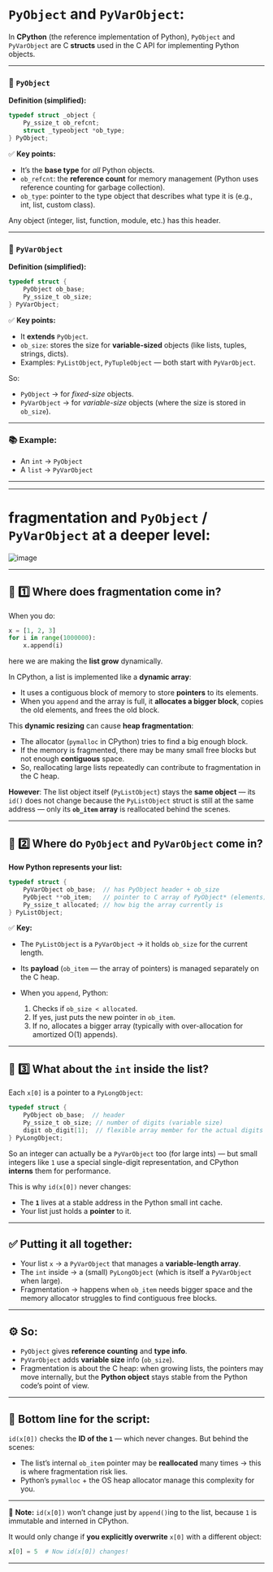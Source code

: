 # `PyObject` and `PyVarObject`:
In **CPython** (the reference implementation of Python), `PyObject` and `PyVarObject` are C **structs** used in the C API for implementing Python objects.

---

### 📌 `PyObject`

**Definition (simplified):**

```c
typedef struct _object {
    Py_ssize_t ob_refcnt;
    struct _typeobject *ob_type;
} PyObject;
```

✅ **Key points:**

* It’s the **base type** for *all* Python objects.
* `ob_refcnt`: the **reference count** for memory management (Python uses reference counting for garbage collection).
* `ob_type`: pointer to the type object that describes what type it is (e.g., int, list, custom class).

Any object (integer, list, function, module, etc.) has this header.

---

### 📌 `PyVarObject`

**Definition (simplified):**

```c
typedef struct {
    PyObject ob_base;
    Py_ssize_t ob_size;
} PyVarObject;
```

✅ **Key points:**

* It **extends** `PyObject`.
* `ob_size`: stores the size for **variable-sized** objects (like lists, tuples, strings, dicts).
* Examples: `PyListObject`, `PyTupleObject` — both start with `PyVarObject`.

So:

* `PyObject` → for *fixed-size* objects.
* `PyVarObject` → for *variable-size* objects (where the size is stored in `ob_size`).

---

### 📚 Example:

* An `int` → `PyObject`
* A `list` → `PyVarObject`

---

---

#  **fragmentation** and `PyObject` / `PyVarObject` at a deeper level:

![image](https://github.com/user-attachments/assets/5ea1302e-37f1-41e2-ac9b-ab53342c7f25)

---

## 📌 1️⃣ Where does **fragmentation** come in?

When you do:

```py
x = [1, 2, 3]
for i in range(1000000):
    x.append(i)
```

here we are making the **list grow** dynamically.

In CPython, a list is implemented like a **dynamic array**:

* It uses a contiguous block of memory to store **pointers** to its elements.
* When you `append` and the array is full, it **allocates a bigger block**, copies the old elements, and frees the old block.

This **dynamic resizing** can cause **heap fragmentation**:

* The allocator (`pymalloc` in CPython) tries to find a big enough block.
* If the memory is fragmented, there may be many small free blocks but not enough **contiguous** space.
* So, reallocating large lists repeatedly can contribute to fragmentation in the C heap.

**However**: The list object itself (`PyListObject`) stays the **same object** — its `id()` does not change because the `PyListObject` struct is still at the same address — only its **`ob_item` array** is reallocated behind the scenes.

---

## 📌 2️⃣ Where do `PyObject` and `PyVarObject` come in?

**How Python represents your list:**

```c
typedef struct {
    PyVarObject ob_base;  // has PyObject header + ob_size
    PyObject **ob_item;   // pointer to C array of PyObject* (elements)
    Py_ssize_t allocated; // how big the array currently is
} PyListObject;
```

✅ **Key:**

* The `PyListObject` is a `PyVarObject` → it holds `ob_size` for the current length.
* Its **payload** (`ob_item` — the array of pointers) is managed separately on the C heap.
* When you `append`, Python:

  1. Checks if `ob_size < allocated`.
  2. If yes, just puts the new pointer in `ob_item`.
  3. If no, allocates a bigger array (typically with over-allocation for amortized O(1) appends).

---

## 📌 3️⃣ What about the `int` inside the list?

Each `x[0]` is a pointer to a `PyLongObject`:

```c
typedef struct {
    PyObject ob_base;  // header
    Py_ssize_t ob_size; // number of digits (variable size)
    digit ob_digit[1];  // flexible array member for the actual digits
} PyLongObject;
```

So an integer can actually be a `PyVarObject` too (for large ints) — but small integers like `1` use a special single-digit representation, and CPython **interns** them for performance.

This is why `id(x[0])` never changes:

* The **`1`** lives at a stable address in the Python small int cache.
* Your list just holds a **pointer** to it.

---

## ✅ Putting it all together:

* Your list `x` → a `PyVarObject` that manages a **variable-length array**.
* The `int` inside → a (small) `PyLongObject` (which is itself a `PyVarObject` when large).
* Fragmentation → happens when `ob_item` needs bigger space and the memory allocator struggles to find contiguous free blocks.

---

## ⚙️ So:

* `PyObject` gives **reference counting** and **type info**.
* `PyVarObject` adds **variable size** info (`ob_size`).
* Fragmentation is about the C heap: when growing lists, the pointers may move internally, but the **Python object** stays stable from the Python code’s point of view.

---

## 🔑 Bottom line for the script:

 `id(x[0])` checks the **ID of the `1`** — which never changes.
But behind the scenes:

* The list’s internal `ob_item` pointer may be **reallocated** many times → this is where fragmentation risk lies.
* Python’s `pymalloc` + the OS heap allocator manage this complexity for you.

---
🔑 **Note:**
`id(x[0])` won’t change just by `append()`ing to the list, because `1` is immutable and interned in CPython.

It would only change if **you explicitly overwrite** `x[0]` with a different object:

```py
x[0] = 5  # Now id(x[0]) changes!
```
---


